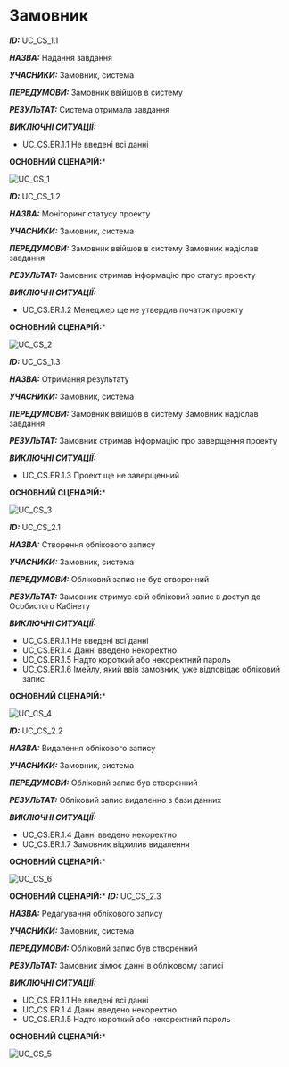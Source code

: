 # Замовник

***ID:*** UC_СS_1.1
    
***НАЗВА:*** Надання завдання
    
***УЧАСНИКИ:*** Замовник, система

***ПЕРЕДУМОВИ:*** Замовник ввійшов в систему

***РЕЗУЛЬТАТ:*** Система отримала завдання

***ВИКЛЮЧНІ СИТУАЦІЇ:*** 

- UC_CS.ER.1.1 Не введені всі данні

**ОСНОВНИЙ СЦЕНАРІЙ:***

![UC_СS_1](http://www.plantuml.com/plantuml/proxy?cache=no&src=https://raw.githubusercontent.com/l0releei/obd_project/l0releei/src/use_case/Customer/UC_CS_1.uml) 



***ID:*** UC_СS_1.2
    
***НАЗВА:*** Моніторинг статусу проекту
    
***УЧАСНИКИ:*** Замовник, система

***ПЕРЕДУМОВИ:*** 
Замовник ввійшов в систему
Замовник надіслав завдання

***РЕЗУЛЬТАТ:*** Замовник отримав інформацію про статус проекту

***ВИКЛЮЧНІ СИТУАЦІЇ:*** 

- UC_CS.ER.1.2 Менеджер ще не утвердив початок проекту

**ОСНОВНИЙ СЦЕНАРІЙ:***

![UC_СS_2](http://www.plantuml.com/plantuml/proxy?cache=no&src=https://raw.githubusercontent.com/l0releei/obd_project/l0releei/src/use_case/Customer/UC_CS_2.uml) 



***ID:*** UC_СS_1.3
    
***НАЗВА:*** Отримання результату
    
***УЧАСНИКИ:*** Замовник, система

***ПЕРЕДУМОВИ:*** 
Замовник ввійшов в систему
Замовник надіслав завдання

***РЕЗУЛЬТАТ:*** Замовник отримав інформацію про заверщення проекту

***ВИКЛЮЧНІ СИТУАЦІЇ:*** 

- UC_CS.ER.1.3 Проект ще не заверщенний

**ОСНОВНИЙ СЦЕНАРІЙ:***

![UC_СS_3](http://www.plantuml.com/plantuml/proxy?cache=no&src=https://raw.githubusercontent.com/l0releei/obd_project/l0releei/src/use_case/Customer/UC_CS_3.uml)



***ID:*** UC_СS_2.1
    
***НАЗВА:*** Створення облікового запису
    
***УЧАСНИКИ:*** Замовник, система

***ПЕРЕДУМОВИ:*** Обліковий запис не був створенний

***РЕЗУЛЬТАТ:*** Замовник отримує свій обліковий запис в доступ до Особистого Кабінету

***ВИКЛЮЧНІ СИТУАЦІЇ:*** 

- UC_CS.ER.1.1 Не введені всі данні
- UC_CS.ER.1.4 Данні введено некоректно 
- UC_CS.ER.1.5 Надто короткий або некоректний пароль
- UC_CS.ER.1.6 Імейлу, який ввів замовник, уже відповідає обліковий запис

**ОСНОВНИЙ СЦЕНАРІЙ:***

![UC_CS_4](http://www.plantuml.com/plantuml/proxy?cache=no&src=https://raw.githubusercontent.com/l0releei/obd_project/l0releei/src/use_case/Customer/UC_CS_4.uml)



***ID:*** UC_СS_2.2
    
***НАЗВА:*** Видалення облікового запису
    
***УЧАСНИКИ:*** Замовник, система

***ПЕРЕДУМОВИ:*** Обліковий запис був створенний

***РЕЗУЛЬТАТ:*** Обліковий запис видаленно з бази данних

***ВИКЛЮЧНІ СИТУАЦІЇ:*** 

- UC_CS.ER.1.4 Данні введено некоректно
- UC_CS.ER.1.7 Замовник відхилив видалення

**ОСНОВНИЙ СЦЕНАРІЙ:***

![UC_СS_6](http://www.plantuml.com/plantuml/proxy?cache=no&src=https://raw.githubusercontent.com/l0releei/obd_project/l0releei/src/use_case/Customer/UC_CS_6.uml)



**ОСНОВНИЙ СЦЕНАРІЙ:***
***ID:*** UC_СS_2.3
    
***НАЗВА:*** Редагування облікового запису
    
***УЧАСНИКИ:*** Замовник, система

***ПЕРЕДУМОВИ:*** Обліковий запис був створенний

***РЕЗУЛЬТАТ:*** Замовник зімює данні в обліковому записі

***ВИКЛЮЧНІ СИТУАЦІЇ:*** 

- UC_CS.ER.1.1 Не введені всі данні
- UC_CS.ER.1.4 Данні введено некоректно 
- UC_CS.ER.1.5 Надто короткий або некоректний пароль


**ОСНОВНИЙ СЦЕНАРІЙ:***

![UC_СS_5](http://www.plantuml.com/plantuml/proxy?cache=no&src=https://raw.githubusercontent.com/l0releei/obd_project/l0releei/src/use_case/Customer/UC_CS_5.uml)





